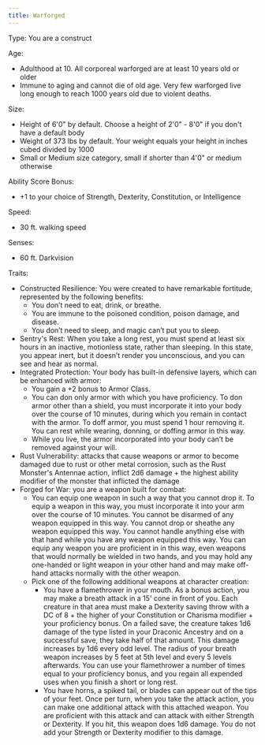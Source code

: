 ```yaml
---
title: Warforged
---
```


Type: You are a construct

Age:

- Adulthood at 10. All corporeal warforged are at least 10 years old or older
- Immune to aging and cannot die of old age. Very few warforged live long enough to reach 1000 years old due to violent deaths.

Size:

- Height of 6'0" by default. Choose a height of 2'0" - 8'0" if you don't have a default body
- Weight of 373 lbs by default. Your weight equals your height in inches cubed divided by 1000
- Small or Medium size category, small if shorter than 4'0" or medium otherwise

Ability Score Bonus:

- +1 to your choice of Strength, Dexterity, Constitution, or Intelligence

Speed:

- 30 ft. walking speed

Senses:

- 60 ft. Darkvision

Traits:

- Constructed Resilience: You were created to have remarkable fortitude, represented by the following benefits:
	- You don’t need to eat, drink, or breathe.
	- You are immune to the poisoned condition, poison damage, and disease.
	- You don’t need to sleep, and magic can’t put you to sleep.
- Sentry's Rest: When you take a long rest, you must spend at least six hours in an inactive, motionless state, rather than sleeping. In this state, you appear inert, but it doesn’t render you unconscious, and you can see and hear as normal.
- Integrated Protection: Your body has built-in defensive layers, which can be enhanced with armor:
	- You gain a +2 bonus to Armor Class.
	- You can don only armor with which you have proficiency. To don armor other than a shield, you must incorporate it into your body over the course of 10 minutes, during which you remain in contact with the armor. To doff armor, you must spend 1 hour removing it. You can rest while wearing, donning, or doffing armor in this way.
	- While you live, the armor incorporated into your body can’t be removed against your will.
- Rust Vulnerability: attacks that cause weapons or armor to become damaged due to rust or other metal corrosion, such as the Rust Monster's Antennae action, inflict 2d6 damage + the highest ability modifier of the monster that inflicted the damage
- Forged for War: you are a weapon built for combat:
	- You can equip one weapon in such a way that you cannot drop it. To equip a weapon in this way, you must incorporate it into your arm over the course of 10 minutes. You cannot be disarmed of any weapon equipped in this way. You cannot drop or sheathe any weapon equipped this way. You cannot handle anything else with that hand while you have any weapon equipped this way. You can equip any weapon you are proficient in in this way, even weapons that would normally be wielded in two hands, and you may hold any one-handed or light weapon in your other hand and may make off-hand attacks normally with the other weapon.
	- Pick one of the following additional weapons at character creation:
		- You have a flamethrower in your mouth. As a bonus action, you may make a breath attack in a 15' cone in front of you. Each creature in that area must make a Dexterity saving throw with a DC of 8 + the higher of your Constitution or Charisma modifier + your proficiency bonus. On a failed save, the creature takes 1d6 damage of the type listed in your Draconic Ancestry and on a successful save, they take half of that amount. This damage increases by 1d6 every odd level. The radius of your breath weapon increases by 5 feet at 5th level and every 5 levels afterwards. You can use your flamethrower a number of times equal to your proficiency bonus, and you regain all expended uses when you finish a short or long rest.
		- You have horns, a spiked tail, or blades can appear out of the tips of your feet. Once per turn, when you take the attack action, you can make one additional attack with this attached weapon. You are proficient with this attack and can attack with either Strength or Dexterity. If you hit, this weapon does 1d6 damage. You do not add your Strength or Dexterity modifier to this damage.

